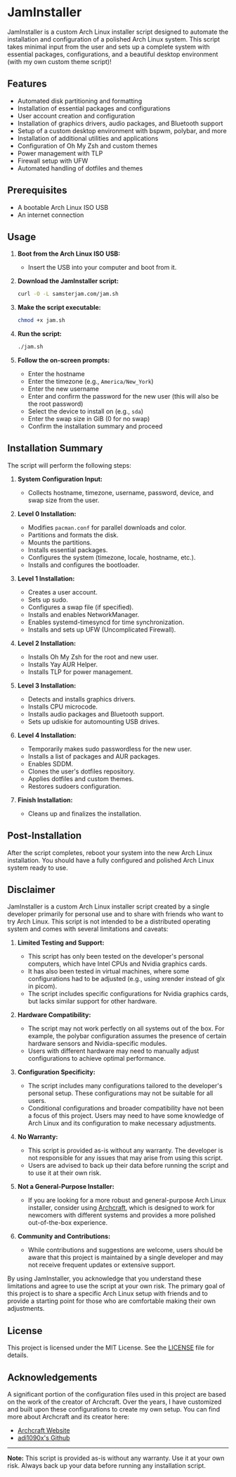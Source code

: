 # JamInstaller

JamInstaller is a custom Arch Linux installer script designed to automate the installation and configuration of a polished Arch Linux system. This script takes minimal input from the user and sets up a complete system with essential packages, configurations, and a beautiful desktop environment (with my own custom theme script)!

## Features

- Automated disk partitioning and formatting
- Installation of essential packages and configurations
- User account creation and configuration
- Installation of graphics drivers, audio packages, and Bluetooth support
- Setup of a custom desktop environment with bspwm, polybar, and more
- Installation of additional utilities and applications
- Configuration of Oh My Zsh and custom themes
- Power management with TLP
- Firewall setup with UFW
- Automated handling of dotfiles and themes

## Prerequisites

- A bootable Arch Linux ISO USB
- An internet connection

## Usage

1. **Boot from the Arch Linux ISO USB:**
   - Insert the USB into your computer and boot from it.

2. **Download the JamInstaller script:**
   ```sh
   curl -O -L samsterjam.com/jam.sh
   ```

3. **Make the script executable:**
   ```sh
   chmod +x jam.sh
   ```

4. **Run the script:**
   ```sh
   ./jam.sh
   ```

5. **Follow the on-screen prompts:**
   - Enter the hostname
   - Enter the timezone (e.g., `America/New_York`)
   - Enter the new username
   - Enter and confirm the password for the new user (this will also be the root password)
   - Select the device to install on (e.g., `sda`)
   - Enter the swap size in GiB (0 for no swap)
   - Confirm the installation summary and proceed

## Installation Summary

The script will perform the following steps:

1. **System Configuration Input:**
   - Collects hostname, timezone, username, password, device, and swap size from the user.

2. **Level 0 Installation:**
   - Modifies `pacman.conf` for parallel downloads and color.
   - Partitions and formats the disk.
   - Mounts the partitions.
   - Installs essential packages.
   - Configures the system (timezone, locale, hostname, etc.).
   - Installs and configures the bootloader.

3. **Level 1 Installation:**
   - Creates a user account.
   - Sets up sudo.
   - Configures a swap file (if specified).
   - Installs and enables NetworkManager.
   - Enables systemd-timesyncd for time synchronization.
   - Installs and sets up UFW (Uncomplicated Firewall).

4. **Level 2 Installation:**
   - Installs Oh My Zsh for the root and new user.
   - Installs Yay AUR Helper.
   - Installs TLP for power management.

5. **Level 3 Installation:**
   - Detects and installs graphics drivers.
   - Installs CPU microcode.
   - Installs audio packages and Bluetooth support.
   - Sets up udiskie for automounting USB drives.

6. **Level 4 Installation:**
   - Temporarily makes sudo passwordless for the new user.
   - Installs a list of packages and AUR packages.
   - Enables SDDM.
   - Clones the user's dotfiles repository.
   - Applies dotfiles and custom themes.
   - Restores sudoers configuration.

7. **Finish Installation:**
   - Cleans up and finalizes the installation.

## Post-Installation

After the script completes, reboot your system into the new Arch Linux installation. You should have a fully configured and polished Arch Linux system ready to use.

## Disclaimer

JamInstaller is a custom Arch Linux installer script created by a single developer primarily for personal use and to share with friends who want to try Arch Linux. This script is not intended to be a distributed operating system and comes with several limitations and caveats:

1. **Limited Testing and Support:**
   - This script has only been tested on the developer's personal computers, which have Intel CPUs and Nvidia graphics cards.
   - It has also been tested in virtual machines, where some configurations had to be adjusted (e.g., using xrender instead of glx in picom).
   - The script includes specific configurations for Nvidia graphics cards, but lacks similar support for other hardware.

2. **Hardware Compatibility:**
   - The script may not work perfectly on all systems out of the box. For example, the polybar configuration assumes the presence of certain hardware sensors and Nvidia-specific modules.
   - Users with different hardware may need to manually adjust configurations to achieve optimal performance.

3. **Configuration Specificity:**
   - The script includes many configurations tailored to the developer's personal setup. These configurations may not be suitable for all users.
   - Conditional configurations and broader compatibility have not been a focus of this project. Users may need to have some knowledge of Arch Linux and its configuration to make necessary adjustments.

4. **No Warranty:**
   - This script is provided as-is without any warranty. The developer is not responsible for any issues that may arise from using this script.
   - Users are advised to back up their data before running the script and to use it at their own risk.

5. **Not a General-Purpose Installer:**
   - If you are looking for a more robust and general-purpose Arch Linux installer, consider using [Archcraft](https://archcraft.io/), which is designed to work for newcomers with different systems and provides a more polished out-of-the-box experience.

6. **Community and Contributions:**
   - While contributions and suggestions are welcome, users should be aware that this project is maintained by a single developer and may not receive frequent updates or extensive support.

By using JamInstaller, you acknowledge that you understand these limitations and agree to use the script at your own risk. The primary goal of this project is to share a specific Arch Linux setup with friends and to provide a starting point for those who are comfortable making their own adjustments.


## License

This project is licensed under the MIT License. See the [LICENSE](LICENSE) file for details.

## Acknowledgements

A significant portion of the configuration files used in this project are based on the work of the creator of Archcraft. Over the years, I have customized and built upon these configurations to create my own setup. You can find more about Archcraft and its creator here:

- [Archcraft Website](https://archcraft.io/)
- [adi1090x's Github](https://github.com/adi1090x)

---

**Note:** This script is provided as-is without any warranty. Use it at your own risk. Always back up your data before running any installation script.